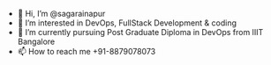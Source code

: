 - 👋 Hi, I’m @sagarainapur
- 👀 I’m interested in DevOps, FullStack Development & coding
- 🌱 I’m currently pursuing Post Graduate Diploma in DevOps from IIIT Bangalore
- 📫 How to reach me +91-8879078073

<!---
sagarainapur/sagarainapur is a ✨ special ✨ repository because its `README.md` (this file) appears on your GitHub profile.
You can click the Preview link to take a look at your changes.
--->
